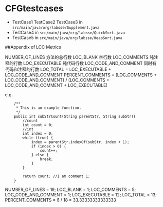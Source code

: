 # CFGtestcases

- TestCase1 TestCase2 TestCase3 in `src/main/java/org/labsse/Supplement.java`
- TestCase4 in `src/main/java/org/labsse/QuickSort.java`
- TestCase5 in `src/main/java/org/labsse/HeapSort.java`


##Appendix of LOC Metrics 

NUMBER_OF_LINES 方法的总行数
LOC_BLANK 空行数
LOC_COMMENTS 纯注释的行数
LOC_EXECUTABLE 纯代码行数
LOC_CODE_AND_COMMENT 同时有代码和注释的行数
LOC_TOTAL =  LOC_EXECUTABLE + LOC_CODE_AND_COMMENT
PERCENT_COMMENTS = (LOC_COMMENTS + LOC_CODE_AND_COMMENT) / (LOC_COMMENTS + LOC_CODE_AND_COMMENT + LOC_EXECUTABLE)

e.g.
```
    /**
     * This is an example function.
     */
    public int subStrCount(String parentStr, String subStr){
        //count
        int count = 0;
        //int 
        int index = 0;
        while (true) {
            index = parentStr.indexOf(subStr, index + 1);
            if (index > 0) {
                count++;
            } else {
                break;
            }
        }

        return count; //I am comment 1;
    }
```

NUMBER_OF_LINES = 19;
LOC_BLANK = 1;
LOC_COMMENTS = 5;
LOC_CODE_AND_COMMENT = 1;
LOC_EXECUTABLE = 12;
LOC_TOTAL = 13;
PERCENT_COMMENTS = 6 / 18 = 33.33333333333333
